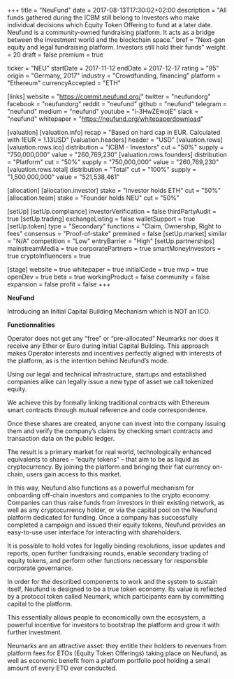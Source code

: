 +++
title = "NeuFund"
date = 2017-08-13T17:30:02+02:00
description = "All funds gathered during the ICBM still belong to Investors who make individual decisions which Equity​ ​Token​ ​Offering​ to fund at a later date. Neufund is a community-owned fundraising platform. It acts as a bridge between the investment world and the blockchain space."
bref = "Next-gen equity and legal fundraising platform. Investors still hold their funds"
weight = 20
draft = false
premium = true

ticker = "NEU"
startDate = 2017-11-12
endDate = 2017-12-17
rating = "95"
origin = "Germany, 2017"
industry = "Crowdfunding, financing"
platform = "Ethereum"
currencyAccepted = "ETH"

[links]
  website = "https://commit.neufund.org/"
  twitter = "neufundorg"
  facebook = "neufundorg"
  reddit = "neufund"
  github = "neufund"
  telegram = "neufund"
  medium = "neufund"
  youtube = "i-3HwZEwojE"
  slack = "neufund"
  whitepaper = "https://neufund.org/whitepaperdownload"

[valuation]
  [valuation.info]
    recap = "Based on hard cap in EUR. Calculated with 1EUR = 1.13USD"
  [valuation.headers]
    header = "USD"
  [valuation.rows]
    [valuation.rows.ico]
      distribution = "ICBM - Investors"
      cut = "50%"
      supply = "750,000,000"
      value = "260,769,230"
    [valuation.rows.founders]
      distribution = "Platform"
      cut = "50%"
      supply = "750,000,000"
      value = "260,769,230"
    [valuation.rows.total]
      distribution = "Total"
      cut = "100%"
      supply = "1,500,000,000"
      value = "521,538,461"

[allocation]
  [allocation.investor]
    stake = "Investor holds ETH"
    cut = "50%"
  [allocation.team]
    stake = "Founder holds NEU"
    cut = "50%"


[setUp]
  [setUp.compliance]
    investorVerification = false
    thirdPartyAudit = true
  [setUp.trading]
    exchangeListing = false
    walletSupport = true
  [setUp.token]
    type = "Secondary"
    functions = "Claim, Ownership, Right to fees"
    consensus = "Proof-of-stake"
    premined = false
  [setUp.market]
    similar = "N/A"
    competition = "Low"
    entryBarrier = "High"
  [setUp.partnerships]
    mainstreamMedia = true
    corporatePartners = true
    smartMoneyInvestors = true
    cryptoInfluencers = true

[stage]
  website = true
  whitepaper = true
  initialCode = true
  mvp = true
  openDev = true
  beta = true
  workingProduct = false
  community = false
  expansion = false
  profit = false
+++

**NeuFund**

Introducing an Initial Capital Building Mechanism which is NOT an ICO.


**Functionnalities**

Operator does not get any “free” or “pre-allocated” Neumarks nor does it receive any Ether or Euro during ​Initial Capital Building​. This approach makes Operator interests and incentives perfectly aligned with interests of the platform, as is the intention behind Neufund’s mode.

Using our legal and technical infrastructure, startups and established companies alike can legally issue a new type of asset we call tokenized equity.  

We achieve this by formally linking traditional contracts with Ethereum smart contracts through mutual reference and code correspondence.  

Once these shares are created, anyone can invest into the company issuing them and verify the company’s claims by checking smart contracts and transaction data on the
public ledger. 

The result is a primary market for real world, technologically enhanced equivalents to shares – “equity tokens” – that aim to be as liquid as cryptocurrency. By joining the platform and bringing their fiat currency on-chain, users gain access to this
market.  

In this way, Neufund also functions as a powerful mechanism for onboarding off-chain investors and companies to the crypto economy.
Companies can thus raise funds from investors in their existing network, as well as any cryptocurrency holder, or via the capital pool on the Neufund platform dedicated for funding. Once a company has successfully completed a campaign and issued their equity
tokens, Neufund provides an easy-to-use user interface for interacting with shareholders.  

It is possible to hold votes for legally binding resolutions, issue updates and reports, open further fundraising rounds, enable secondary trading of equity tokens, and perform other functions necessary for responsible corporate governance. 


In order for the described components to work and the system to sustain itself, Neufund is designed to be a true token economy. Its value is reflected by a protocol token called
Neumark, which participants earn by committing capital to the platform.  

This essentially allows people to economically own the ecosystem, a powerful incentive for investors to bootstrap the platform and grow it with further investment.  

Neumarks are an attractive
asset: they entitle their holders to revenues from platform fees for ETOs (Equity Token Offerings) taking place on Neufund, as well as economic benefit from a platform portfolio pool holding a small amount of every ETO ever conducted.
